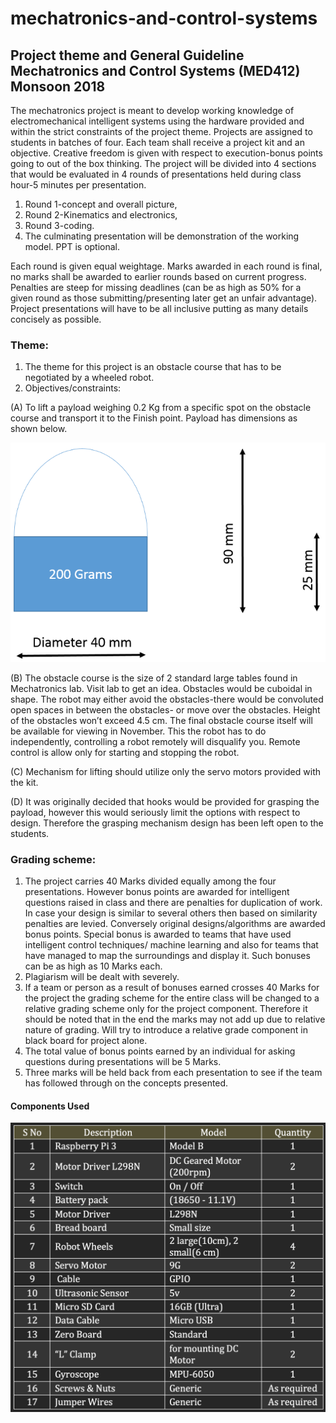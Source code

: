 # mechatronics-and-control-systems

## Project theme and General Guideline Mechatronics and Control Systems (MED412) Monsoon 2018

The mechatronics project is meant to develop working knowledge of electromechanical intelligent systems using the hardware provided and within the strict constraints of the project theme. 
Projects are assigned to students in batches of four. Each team shall receive a project kit and an objective. Creative freedom is given with respect to execution-bonus points going to out of the box thinking. The project will be divided into 4 sections that would be evaluated in 4 rounds of presentations held during class hour-5 minutes per presentation. 

1. Round 1-concept and overall picture,
2. Round 2-Kinematics and electronics, 
3. Round 3-coding. 
4. The culminating presentation will be demonstration of the working model. PPT is optional.

Each round is given equal weightage. Marks awarded in each round is final, no marks shall be awarded to earlier rounds based on current progress. Penalties are steep for missing deadlines (can be as high as 50% for a given round as those submitting/presenting later get an unfair advantage). Project presentations will have to be all inclusive putting as many details concisely as possible. 
  
### Theme:
1. The theme for this project is an obstacle course that has to be negotiated by a wheeled robot.
2. Objectives/constraints:

(A) To lift a payload weighing 0.2 Kg from a specific spot on the obstacle course and transport it to the Finish point. Payload has dimensions as shown below.

![plot](readme-data/img1.png)
 
(B) The obstacle course is the size of 2 standard large tables found in Mechatronics lab. Visit lab to get an idea. Obstacles would be cuboidal in shape. The robot may either avoid the obstacles-there would be convoluted open spaces in between the obstacles- or move over the obstacles. Height of the obstacles won’t exceed 4.5 cm. The final obstacle course itself will be available for viewing in November. This the robot has to do independently, controlling a robot remotely will disqualify you. Remote control is allow only for starting and stopping the robot.

(C) Mechanism for lifting should utilize only the servo motors provided with the kit. 

(D) It was originally decided that hooks would be provided for grasping the payload, however this would seriously limit the options with respect to design. Therefore the grasping mechanism design has been left open to the students. 

### Grading scheme:
1. The project carries 40 Marks divided equally among the four presentations. However bonus points are awarded for intelligent questions raised in class and there are penalties for duplication of work. In case your design is similar to several others then based on similarity penalties are levied. Conversely original designs/algorithms are awarded bonus points. Special bonus is awarded to teams that have used intelligent control techniques/ machine learning and also for teams that have managed to map the surroundings and display it. Such bonuses can be as high as 10 Marks each.
2. Plagiarism will be dealt with severely.
3. If a team or person as a result of bonuses earned crosses 40 Marks for the project the grading scheme for the entire class will be changed to a relative grading scheme only for the project component. Therefore it should be noted that in the end the marks may not add up due to relative nature of grading. Will try to introduce a relative grade component in black board for project alone.      
4. The total value of bonus points earned by an individual for asking questions during presentations will be 5 Marks.
5. Three marks will be held back from each presentation to see if the team has followed through on the concepts presented. 

#### Components Used
![plot](readme-data/img2.png)
